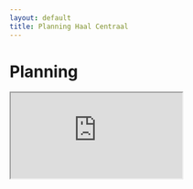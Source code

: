 ```yaml
---
layout: default
title: Planning Haal Centraal
---
```


<div class="container-fluid">
    <div class="row">
        <div class="col"></div>
        <div class="col-11">
            <h1>Planning</h1>
            <div class="embed-responsive embed-responsive-1by1">
                <iframe class="embed-responsive-item"
                        src="https://eu-rm.roadmunk.com/publish/4ac89376551785bace5e22f09c8247f307e1c061"></iframe>
            </div>
        </div>
    </div>
</div>
